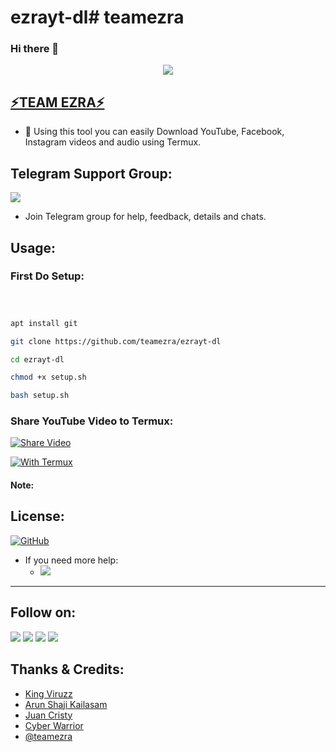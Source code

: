 # ezrayt-dl# teamezra

### Hi there 👋

<!--
**Exra Youtube Downloader** is a ✨ _special_ ✨ repository because its `README.md` (this file) appears on your GitHub profile.

Here are some ideas to get you started:

- 🔭 Faster Download in Slow Speed Internet
- 🌱 Faster Loading
- 👯 Fast Share in Launchet
- 🤔 Smooth Overall Working
- 💬 Shorts,Yt-Playlist Downloads
- 📫 From Team Ezra 
- 😄 Able to Download in Different Qualities
- ⚡ High Quality Audio Definition
-->

[<p align="center">
<img src="https://telegra.ph/file/dcaa2520bf493bf48a69c.jpg">](https://youtube.com/channel/UCd27MwwdTQ530Sy6qyxZBqw)

## [⚡TEAM EZRA⚡](https://t.me/teamEzra)

- 🔭 Using this tool you can easily Download YouTube, Facebook, Instagram videos and audio using Termux.

## Telegram Support Group:
<a href="https://t.me/teamEzra"><img src="https://img.shields.io/badge/Join-Telegram%20Group-blue.svg?logo=telegram"></a>

* Join Telegram group for help, feedback, details and chats.

## Usage:
### First Do Setup:
```bash



apt install git

git clone https://github.com/teamezra/ezrayt-dl

cd ezrayt-dl

chmod +x setup.sh

bash setup.sh
```
### Share YouTube Video to Termux:
[![Share Video](https://telegra.ph/file/265d9e748f703f227dbca.jpg)](https://t.me/teamEzra)

[![With Termux](https://telegra.ph/file/8fd546c37ab766da2b1c8.jpg)](https://t.me/teamEzra)

#### Note:


## License:
[![GitHub](https://img.shields.io/github/license/teamezra/ezrayt-dl?color=blue)](https://github.com/teamezra/ezrayt-dl/blob/master/LICENSE)

- If you need more help:
    - <a href="https://t.me/teamezra"><img src="https://img.shields.io/badge/Join-Telegram%20Group-blue.svg?logo=telegram"></a>
---

## Follow on:
<a href="https://github.com/teamezra"><img src="https://img.shields.io/badge/GitHub-Follow%20on%20GitHub-inactive.svg?logo=github"></a> <a href="https://twitter.com/teamezra"><img src="https://img.shields.io/badge/Twitter-Follow%20on%20Twitter-informational.svg?logo=twitter"></a> <a href="https://facebook.com/teamezra"><img src="https://img.shields.io/badge/Facebook-Follow%20on%20Facebook-blue.svg?logo=facebook"></a> <a href="https://instagram.com/teamezra"><img src="https://img.shields.io/badge/Instagram-Follow%20on%20Instagram-important.svg?logo=instagram"></a>

## Thanks & Credits:

- [King Viruzz](https://instagram.com/king_viruzz?utm_medium=copy_link)
- [Arun Shaji Kailasam](https://instagram.com/pr1nc3_0f_h4ck3rs?utm_medium=copy_link)
- [Juan Cristy](https://instagram.com/__juan__cristy__?utm_medium=copy_link)
- [Cyber Warrior](https://telegram.dog/Cyberw4rriors)
- [@teamezra](https://telegram.dog/teamezra)

